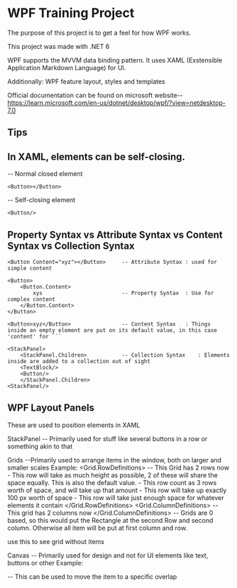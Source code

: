 # WPF Training Project
The purpose of this project is to get a feel for how WPF works.

This project was made with .NET 6

WPF supports the MVVM data binding pattern.
It uses XAML (Exstensible Application Markdown Language) for UI.

Additionally: WPF feature layout, styles and templates

Official documentation can be found on microsoft website--
https://learn.microsoft.com/en-us/dotnet/desktop/wpf/?view=netdesktop-7.0


## Tips

In XAML, elements can be self-closing.
-------------------------------------
-- Normal closed element
```
<Button></Button>	
```

-- Self-closing element

```
<Button/>	
```

Property Syntax vs Attribute Syntax vs Content Syntax vs Collection Syntax
-----------------------------------
```
<Button Content="xyz"></Button>		-- Attribute Syntax	: used for simple content
```
```
<Button>
	<Button.Content>
		xys							-- Property Syntax	: Use for complex content
	</Button.Content>
</Button>
```

```
<Button>xyz</Button>				-- Content Syntax	: Things inside an empty element are put on its default value, in this case 'content' for ```
```

```
<StackPanel>
	<StackPanel.Children>			-- Collection Syntax	: Elements inside are added to a collection out of sight
	<TextBlock/>
	<Button/>
	</StackPanel.Children>
<StackPanel/>
```

WPF Layout Panels
-----------------
These are used to position elements in XAML

StackPanel	-- Primarily used for stuff like several buttons in a row or something akin to that

Grids		--Primarily used to arrange items in the window, both on larger and smaller scales
Example:
<Grid>
	<Grid.RowDefinitions>		-- This Grid has 2 rows now
		<RowDefinition Height="*"/>		- This row will take as much height as possible, 2 of these will share the space equally. This is also the default value.
		<RowDefinition Height="3*"/>		- This row count as 3 rows worth of space, and will take up that amount
		<RowDefinition Height="100"/>	- This row will take up exactly 100 px worth of space
		<RowDefinition Height="Auto"/>	- This row will take just enough space for whatever elements it contain
	</Grid.RowDefinitions>
	<Grid.ColumnDefinitions>	-- This grid has 2 columns now
		<ColumnDefinition/>
		<ColumnDefinition/>
	</Grid.ColumnDefinitions>
	<Rectangle Fill="LightBlue"
	Grid.Column="1" Grid.Row="1"/>	-- Grids are 0 based, so this would put the Rectangle at the second Row and second column. Otherwise all item will be put at first column and row.
</Grid>

<Grid ShowGridLines="True"></Grid> use this to see grid without items

Canvas		-- Primarily used for design and not for UI elements like text, buttons or other
Example:

<Canvas>
	<Rectangle Fill="LightBlue"		-- Items added later will be shown on top. XAML is read read top to bottom and will overlap acordingly
	Height="50" Width="50"
	Canvas.Left="50"		-- Pushed 50 px from the left
	Canvas.Top="100"		-- Pushed 100px from the top
	Panel.ZIndex="1"/>		-- This can be used to move the item to a specific overlap		
</Canvas>

